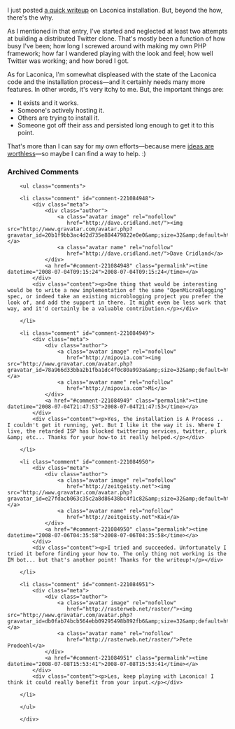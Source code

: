 I just posted [a quick writeup][howto] on Laconica installation.  But, beyond the how, there's the why.  

As I mentioned in that entry, I've started and neglected at least two attempts at building a distributed Twitter clone.  That's mostly been a function of how busy I've been; how long I screwed around with making my own PHP framework; how far I wandered playing with the look and feel; how well Twitter was working; and how bored I got.

As for Laconica, I'm somewhat displeased with the state of the Laconica code and the installation process—and it certainly needs many more features.  In other words, it's very itchy to me.  But, the important things are:

* It exists and it works.
* Someone's actively hosting it.
* Others are trying to install it.
* Someone got off their ass and persisted long enough to get it to this point.

That's more than I can say for my own efforts—because mere [ideas are worthless](http://decafbad.com/blog/2002/08/26/ooobeh)—so maybe I can find a way to help. :)

[howto]: http://decafbad.com/blog/2008/07/03/getting-laconica-up-and-running

<div id="comments" class="comments archived-comments">
            <h3>Archived Comments</h3>
            
        <ul class="comments">
            
        <li class="comment" id="comment-221084948">
            <div class="meta">
                <div class="author">
                    <a class="avatar image" rel="nofollow" 
                       href="http://dave.cridland.net/"><img src="http://www.gravatar.com/avatar.php?gravatar_id=20b1f9bb3ac4d2d735e884479822e0e0&amp;size=32&amp;default=http://mediacdn.disqus.com/1320279820/images/noavatar32.png"/></a>
                    <a class="avatar name" rel="nofollow" 
                       href="http://dave.cridland.net/">Dave Cridland</a>
                </div>
                <a href="#comment-221084948" class="permalink"><time datetime="2008-07-04T09:15:24">2008-07-04T09:15:24</time></a>
            </div>
            <div class="content"><p>One thing that would be interesting would be to write a new implementation of the same "OpenMicroBlogging" spec, or indeed take an existing microblogging project you prefer the look of, and add the support in there. It might even be less work that way, and it'd certainly be a valuable contribution.</p></div>
            
        </li>
    
        <li class="comment" id="comment-221084949">
            <div class="meta">
                <div class="author">
                    <a class="avatar image" rel="nofollow" 
                       href="http://mipovia.com"><img src="http://www.gravatar.com/avatar.php?gravatar_id=78a966d33bba2b1fba1dc4f0c80a993a&amp;size=32&amp;default=http://mediacdn.disqus.com/1320279820/images/noavatar32.png"/></a>
                    <a class="avatar name" rel="nofollow" 
                       href="http://mipovia.com">Mi</a>
                </div>
                <a href="#comment-221084949" class="permalink"><time datetime="2008-07-04T21:47:53">2008-07-04T21:47:53</time></a>
            </div>
            <div class="content"><p>Yes, the installation is A Process .. I couldn't get it running, yet. But I like it the way it is. Where I live, the retarded ISP has blocked twittering services, twitter, plurk &amp; etc... Thanks for your how-to it really helped.</p></div>
            
        </li>
    
        <li class="comment" id="comment-221084950">
            <div class="meta">
                <div class="author">
                    <a class="avatar image" rel="nofollow" 
                       href="http://zeitgeisty.net"><img src="http://www.gravatar.com/avatar.php?gravatar_id=e27fdacb063c35c2a8d86438bc4f1c82&amp;size=32&amp;default=http://mediacdn.disqus.com/1320279820/images/noavatar32.png"/></a>
                    <a class="avatar name" rel="nofollow" 
                       href="http://zeitgeisty.net">Kai</a>
                </div>
                <a href="#comment-221084950" class="permalink"><time datetime="2008-07-06T04:35:58">2008-07-06T04:35:58</time></a>
            </div>
            <div class="content"><p>I tried and succeeded. Unfortunately I tried it before finding your how to. The only thing not working is the IM bot... but that's another point! Thanks for the writeup!</p></div>
            
        </li>
    
        <li class="comment" id="comment-221084951">
            <div class="meta">
                <div class="author">
                    <a class="avatar image" rel="nofollow" 
                       href="http://rasterweb.net/raster/"><img src="http://www.gravatar.com/avatar.php?gravatar_id=db0fab74bcb564ebb09295498b892fb6&amp;size=32&amp;default=http://mediacdn.disqus.com/1320279820/images/noavatar32.png"/></a>
                    <a class="avatar name" rel="nofollow" 
                       href="http://rasterweb.net/raster/">Pete Prodoehl</a>
                </div>
                <a href="#comment-221084951" class="permalink"><time datetime="2008-07-08T15:53:41">2008-07-08T15:53:41</time></a>
            </div>
            <div class="content"><p>Les, keep playing with Laconica! I think it could really benefit from your input.</p></div>
            
        </li>
    
        </ul>
    
        </div>
    